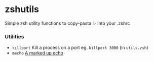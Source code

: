 # zshutils
Simple zsh utility functions to copy-pasta ✨ into your .zshrc

### Utilities

- `killport` Kill a process on a port eg. `killport 3000` (in `utils.zsh`)
- `mecho` [A marked up echo](https://github.com/SinaKhalili/mecho)
